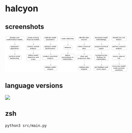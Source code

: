 # halcyon

## screenshots

<img src="src/viz/digraph_00.gv.png" width="400px">

## language versions

[![](https://img.shields.io/badge/Python-3.12.0-4571A1)](https://www.python.org/downloads/release/python-3120/)

## zsh

```zsh
python3 src/main.py
```
